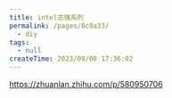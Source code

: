 ```yaml
---
title: intel志强系列
permalink: /pages/8c0a33/
  - diy
tags:
  - null
createTime: 2023/09/08 17:36:02
---
```



https://zhuanlan.zhihu.com/p/580950706
